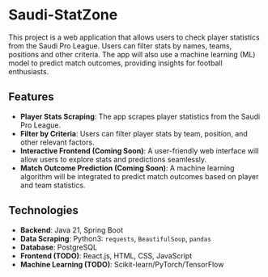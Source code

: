 # Saudi-StatZone
This project is a web application that allows users to check player statistics from the Saudi Pro League. Users can filter stats by names, teams, positions and other criteria. The app will also use a machine learning (ML) model to predict match outcomes, providing insights for football enthusiasts.

## Features
- **Player Stats Scraping**: The app scrapes player statistics from the Saudi Pro League.
- **Filter by Criteria**: Users can filter player stats by team, position, and other relevant factors.
- **Interactive Frontend (Coming Soon)**: A user-friendly web interface will allow users to explore stats and predictions seamlessly.
- **Match Outcome Prediction (Coming Soon)**: A machine learning algorithm will be integrated to predict match outcomes based on player and team statistics.

## Technologies

- **Backend**: Java 21, Spring Boot
- **Data Scraping**: Python3: `requests`, `BeautifulSoup`, `pandas` 
- **Database**: PostgreSQL 
- **Frontend (TODO)**: React.js, HTML, CSS, JavaScript
- **Machine Learning (TODO)**: Scikit-learn/PyTorch/TensorFlow 
